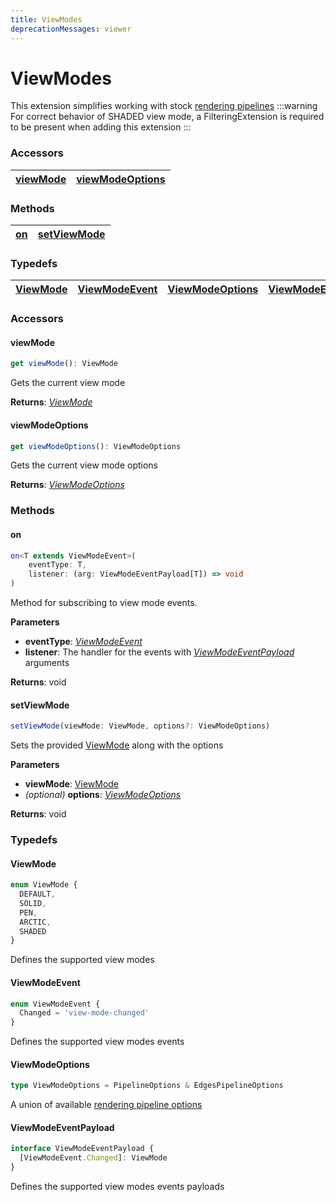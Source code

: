 ```yaml
---
title: ViewModes
deprecationMessages: viewer
---
```


<Banner />

# ViewModes

This extension simplifies working with stock [rendering pipelines](/viewer/rendering-pipeline-api)
:::warning
For correct behavior of SHADED view mode, a FilteringExtension is required to be present when adding this extension
:::

### <h3>Accessors</h3>

| [viewMode](/viewer/view-modes-extension-api.md#viewmode) | [viewModeOptions](/viewer/view-modes-extension-api.md#viewmodeoptions) |
| ------------------------------------------------------- | --------------------------------------------------- |


### <h3>Methods</h3>

| [on](/viewer/view-modes-extension-api.md#on) | [setViewMode](/viewer/view-modes-extension-api.md#setviewmode) |
| ------------------------------------------------------- | --------------------------------------------------- |


### <h3>Typedefs</h3>

| [ViewMode](/viewer/view-modes-extension-api.md#viewmode) | [ViewModeEvent](/viewer/view-modes-extension-api.md#viewmodeevent) | [ViewModeOptions](/viewer/view-modes-extension-api.md#viewmodeoptions) | [ViewModeEventPayload](/viewer/view-modes-extension-api.md#viewmodeeventpayload) |
| -------------------------------------------------------- | ---------------------------------------------------------------------- | -------------------------------------------------------------- | ------------------------------------------------------------- |


### <h3>Accessors</h3>

#### <b>viewMode</b>

```ts
get viewMode(): ViewMode
```

Gets the current view mode

**Returns**: [_ViewMode_](/viewer/view-modes-extension-api.md#viewmode)

#### <b>viewModeOptions</b>

```ts
get viewModeOptions(): ViewModeOptions
```

Gets the current view mode options

**Returns**: [_ViewModeOptions_](/viewer/view-modes-extension-api.md#viewmodeoptions)


### <h3>Methods</h3>

#### <b>on</b>

```ts
on<T extends ViewModeEvent>(
    eventType: T,
    listener: (arg: ViewModeEventPayload[T]) => void
)
```
Method for subscribing to view mode events.

**Parameters**

- **eventType**: [_ViewModeEvent_](/viewer/view-modes-extension-api.md#viewmodeevent)
- **listener**: The handler for the events with [_ViewModeEventPayload_](/viewer/view-modes-extension-api.md#viewmodeeventpayload) arguments

**Returns**: void


#### <b>setViewMode</b>

```ts
setViewMode(viewMode: ViewMode, options?: ViewModeOptions)
```
Sets the provided [ViewMode](/viewer/view-modes-extension-api.md#viewmode) along with the options

**Parameters**

- **viewMode**: [ViewMode](/viewer/view-modes-extension-api.md#viewmode)
- _(optional)_ **options**: [_ViewModeOptions_](/viewer/view-modes-extension-api.md#viewmodeoptions)

**Returns**: void


### <h3>Typedefs</h3>

#### <b>ViewMode</b>

```ts
enum ViewMode {
  DEFAULT,
  SOLID,
  PEN,
  ARCTIC,
  SHADED
}
```
Defines the supported view modes


#### <b>ViewModeEvent</b>

```ts
enum ViewModeEvent {
  Changed = 'view-mode-changed'
}
```
Defines the supported view modes events


#### <b>ViewModeOptions</b>

```ts
type ViewModeOptions = PipelineOptions & EdgesPipelineOptions
```
A union of available [rendering pipeline options](/viewer/rendering-pipeline-api/pipeline-api.md#pipelineoptions)


#### <b>ViewModeEventPayload</b>

```ts
interface ViewModeEventPayload {
  [ViewModeEvent.Changed]: ViewMode
}
```
Defines the supported view modes events payloads